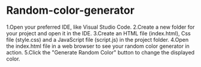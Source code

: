 # Random-color-generator
1.Open your preferred IDE, like Visual Studio Code.
2.Create a new folder for your project and open it in the IDE.
3.Create an HTML file (index.html), Css file (style.css) and a JavaScript file (script.js) in the project folder.
4.Open the index.html file in a web browser to see your random color generator in action.
5.Click the "Generate Random Color" button to change the displayed color.
